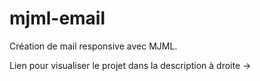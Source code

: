# mjml-email

Création de mail responsive avec MJML.

Lien pour visualiser le projet dans la description à droite ->
